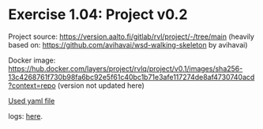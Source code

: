 # Exercise 1.04: Project v0.2

Project source: https://version.aalto.fi/gitlab/rvl/project/-/tree/main
(heavily based on: https://github.com/avihavai/wsd-walking-skeleton by avihavai)

Docker image:
https://hub.docker.com/layers/project/rvlq/project/v0.1/images/sha256-13c4268761f730b98fa6bc92e5f61c40bc1b71e3afe117274de8af4730740acd?context=repo
(version not updated here)

[Used yaml file](./manifests/deployment.yaml)

logs:
[here](./e104.txt).
